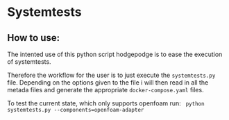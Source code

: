 # Systemtests
## How to use: 
The intented use of this python script hodgepodge is to ease the execution of systemtests. 

Therefore the workflow for the user is to just execute the `systemtests.py` file. Depending on the options given to the file i will then read in all the metada files and generate the appropriate `docker-compose.yaml` files. 

To test the current state, which only supports openfoam run:
` python systemtests.py --components=openfoam-adapter`

